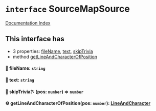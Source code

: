 # `interface` SourceMapSource

[Documentation Index](../README.md)

## This interface has

- 3 properties:
[fileName](#-filename-string),
[text](#-text-string),
[skipTrivia](#-skiptrivia-pos-number--number)
- method [getLineAndCharacterOfPosition](#-getlineandcharacterofpositionpos-number-lineandcharacter)


#### 📄 fileName: `string`



#### 📄 text: `string`



#### 📄 skipTrivia?: (pos: `number`) => `number`



#### ⚙ getLineAndCharacterOfPosition(pos: `number`): [LineAndCharacter](../interface.LineAndCharacter/README.md)



